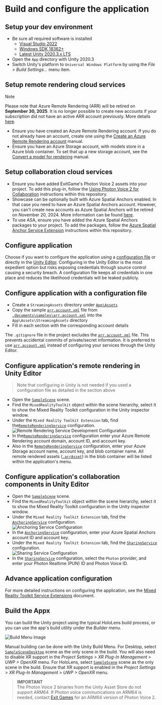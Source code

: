 # Build and configure the application

## Setup your dev environment

* Be sure all required software is installed
  * [Visual Studio 2022](https://visualstudio.microsoft.com/vs/)
  * [Windows SDK 18362+](https://developer.microsoft.com/windows/downloads/windows-10-sdk)
  * [Latest Unity 2020.3.x LTS](https://unity.com/releases/editor/qa/lts-releases?version=2020.3)
* Open the `App` directory with Unity 2020.3
* Switch Unity's platform to `Universal Windows Platform` by using the *File > Build Settings...* menu item.

## Setup remote rendering cloud services

> [!NOTE]
> Please note that Azure Remote Rendering (ARR) will be retired on **September 30, 2025**. It is no longer possible to create new accounts if your subscription did not have an active ARR account previously.
> More details [here](https://azure.microsoft.com/en-us/updates/v2/azure-remote-rendering-retirement).

* Ensure you have created an Azure Remote Rendering account. If you do not already have an account, create one using the [Create an Azure Remote Rendering account](https://learn.microsoft.com/azure/remote-rendering/how-tos/create-an-account#create-an-account) manual.
* Ensure you have an Azure Storage account, with models store in a Azure blob container.  To set that up a new storage account, see the [Convert a model for rendering](https://docs.microsoft.com/azure/remote-rendering/quickstarts/convert-model) manual.

## Setup collaboration cloud services

* Ensure you have added ExitGame's Photon Voice 2 assets into your project. To add this plug-in, follow the [Using Photon Voice 2 for Collaboration](implementation-notes.md#using-photon-voice-2-for-collaboration) instructions within this repository.
* Showcase can be optionally built with Azure Spatial Anchors enabled. In that case you need to have an Azure Spatial Anchors account. However, you can't create new accounts as Azure Spatial Anchors will be retired on November 20, 2024. More information can be found [here](https://azure.microsoft.com/updates/azure-spatial-anchors-retirement.).
* To use ASA, ensure you have added the Azure Spatial Anchors packages to your project. To add the packages, follow the [Azure Spatial Anchor Service Extension](implementation-notes.md#azure-spatial-anchor-service-extension) instructions within this repository.

## Configure application

Choose if you want to configure the application using a [configuration file](#configure-application-with-a-configuration-file) or directly in the [Unity Editor](#configure-applications-remote-rendering-in-unity-editor).  Configuring in the Unity Editor is the most expedient option but risks exposing credentials through source control causing a security breach.  A configuration file keeps all credentials in one place and reduces the likelihood credentials will be leaked publicly.

## Configure application with a configuration file

* Create a `StreamingAssets` directory under [`App\Assets`](../App/Assets)
* Copy the sample [`arr.account.xml`](samples/../.samples/arr.account.xml) file from [`.documents\samples\arr.account.xml`](samples/../.samples/arr.account.xml) into the `App\Assets\StreamingAssets` directory
* Fill in each section with the corresponding account details

The `.gitignore` file in the project excludes the [`arr.account.xml`](samples/../.samples/arr.account.xml) file.  This prevents accidental commits of private/secret information. It is preferred to use [`arr.account.xml`](samples/../.samples/arr.account.xml) instead of configuring your services through the Unity Editor.

## Configure application's remote rendering in Unity Editor

>Note that configuring in Unity is not needed if you used a configuration file as detailed in the section above

* Open the [`SampleScene`](../App/Assets/Scenes/SampleScene.unity) scene.
* Find the `MixedRealityToolkit` object within the scene hierarchy, select it to show the Mixed Reality Toolkit configuration in the Unity inspector window.
* Under the `Mixed Reality Toolkit Extension` tab, find the[`RemoteRenderingService`](implementation-notes.md#remote-rendering-service-extension) configuration.\
![Remote Rendering Service Development Configuration](.images/editor-arr-service-config-development.png)
* In the[`RemoteRenderingService`](implementation-notes.md#remote-rendering-service-extension) configuration enter your Azure Remote Rendering account domain, account ID, and account key.
* Also in the [`RemoteRenderingService`](implementation-notes.md#remote-rendering-service-extension) configuration, enter your Azure Storage account name, account key, and blob container name. All remote rendered assets ([`.arrAsset`](https://docs.microsoft.com/azure/remote-rendering/concepts/models)) in the blob container will be listed within the application's menu.

## Configure application's collaboration components in Unity Editor

* Open the [`SampleScene`](../App/Assets/Scenes/SampleScene.unity) scene.
* Find the `MixedRealityToolkit` object within the scene hierarchy, select it to show the Mixed Reality Toolkit configuration in the Unity inspector window.
* Under the `Mixed Reality Toolkit Extension` tab, find the [`AnchoringService`](implementation-notes.md#azure-spatial-anchor-service-extension) configuration.\
![Anchoring Service Configuration](.images/editor-anchoring-service-config.png)
* In the [`AnchoringService`](implementation-notes.md#azure-spatial-anchor-service-extension) configuration, enter your Azure Spatial Anchors account ID and account key.
* Under the `Mixed Reality Toolkit Extension` tab, find the [`SharingService`](implementation-notes.md#sharing-service-extension-aka-collaboration-service) configuration.\
![Sharing Service Configuration](.images/editor-sharing-service-config.png)
* In the [`SharingService`](implementation-notes.md#sharing-service-extension-aka-collaboration-service) configuration, select the `Photon` provider, and enter your Photon Realtime (PUN) ID and Photon Voice ID.

## Advance application configuration

For more detailed instructions on configuring the application, see the [Mixed Reality Toolkit Service Extensions](implementation-notes.md#mixed-reality-toolkit-service-extensions) document.

## Build the Appx

You can build the Unity project using the typical HoloLens build process, or you can use the app's build utility under the *Builder* menu.

![Build Menu Image](.images/building.png)

Manual building can be done with the Unity Build Menu. For Desktop, select [`SampleSceneDesktop`](../App/Assets/Scenes/SampleSceneDesktop.unity) scene as the only scene in the build. You will also need to disable XR support in the *Project Settings > XR Plug-In Management > UWP > OpenXR* menu. For HoloLens, select [`SampleScene`](../App/Assets/Scenes/SampleScene.unity) scene as the only scene in the build. Ensure that XR support is enabled in the *Project Settings > XR Plug-In Management > UWP > OpenXR* menu.

> **IMPORTANT**\
> The Photon Voice 2 binaries from the Unity Asset Store do not support ARM64. If Photon voice communications on ARM64 is needed, contact [Exit Games](https://www.photonengine.com/) for an ARM64 version of Photon Voice 2.
